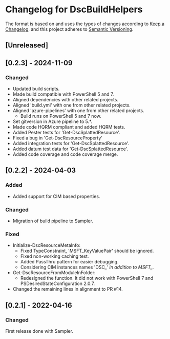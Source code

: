 # Changelog for DscBuildHelpers

The format is based on and uses the types of changes according to [Keep a Changelog](https://keepachangelog.com/en/1.0.0/),
and this project adheres to [Semantic Versioning](https://semver.org/spec/v2.0.0.html).

## [Unreleased]

## [0.2.3] - 2024-11-09

### Changed

- Updated build scripts.
- Made build compatible with PowerShell 5 and 7.
- Aligned dependencies with other related projects.
- Aligned 'build.yml' with one from other related projects.
- Aligned 'azure-pipelines' with one from other related projects.
  - Build runs on PowerShell 5 and 7 now.
- Set gitversion in Azure pipeline to 5.*.
- Made code HQRM compliant and added HQRM tests.
- Added Pester tests for 'Get-DscSplattedResource'.
- Fixed a bug in 'Get-DscResourceProperty'
- Added integration tests for 'Get-DscSplattedResource'.
- Added datum test data for 'Get-DscSplattedResource'.
- Added code coverage and code coverage merge.

## [0.2.2] - 2024-04-03

### Added

- Added support for CIM based properties.

### Changed

- Migration of build pipeline to Sampler.

### Fixed

- Initialize-DscResourceMetaInfo:
  - Fixed TypeConstraint, 'MSFT_KeyValuePair' should be ignored.
  - Fixed non-working caching test.
  - Added PassThru pattern for easier debugging.
  - Considering CIM instances names 'DSC_*' in addition to MSFT_*.
- Get-DscResourceFromModuleInFolder:
  - Redesigned the function. It did not work with PowerShell 7 and
    PSDesiredStateConfiguration 2.0.7.
- Changed the remaining lines in alignment to PR #14.

## [0.2.1] - 2022-04-16

### Changed

First release done with Sampler.
